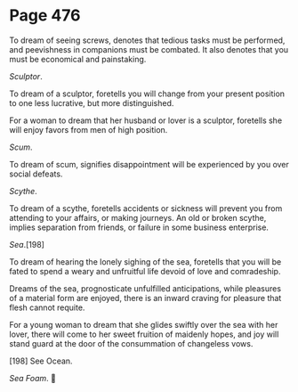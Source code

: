 # Page 476
To dream of seeing screws, denotes that tedious tasks must
be performed, and peevishness in companions must be combated.
It also denotes that you must be economical and painstaking.


_Sculptor_.


To dream of a sculptor, foretells you will change from your present
position to one less lucrative, but more distinguished.


For a woman to dream that her husband or lover is a sculptor,
foretells she will enjoy favors from men of high position.


_Scum_.


To dream of scum, signifies disappointment will be experienced by you
over social defeats.


_Scythe_.


To dream of a scythe, foretells accidents or sickness will
prevent you from attending to your affairs, or making journeys.
An old or broken scythe, implies separation from friends,
or failure in some business enterprise.


_Sea_.[198]


To dream of hearing the lonely sighing of the sea, foretells that you will be
fated to spend a weary and unfruitful life devoid of love and comradeship.


Dreams of the sea, prognosticate unfulfilled anticipations,
while pleasures of a material form are enjoyed, there is an inward
craving for pleasure that flesh cannot requite.


For a young woman to dream that she glides swiftly over the sea with
her lover, there will come to her sweet fruition of maidenly hopes,
and joy will stand guard at the door of the consummation of changeless vows.



[198] See Ocean.


_Sea Foam_.

